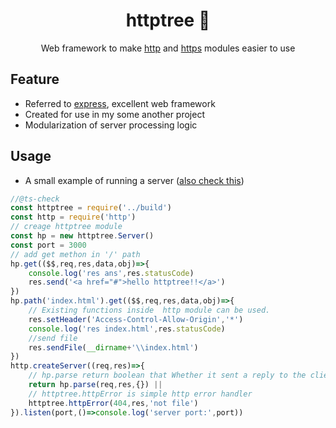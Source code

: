 <div align="center">

# httptree 🌲
Web framework to make [http] and [https] modules easier to use
</div>

## Feature
- Referred to [express](express), excellent  web framework 
- Created for use in my some another project
- Modularization of server processing logic

## Usage
- A small example of running a server ([also check this](./example/example.js))
```js
//@ts-check
const httptree = require('../build')
const http = require('http')
// creage httptree module
const hp = new httptree.Server() 
const port = 3000
// add get methon in '/' path
hp.get(($$,req,res,data,obj)=>{ 
    console.log('res ans',res.statusCode)
    res.send('<a href="#">hello httptree!!</a>')
})
hp.path('index.html').get(($$,req,res,data,obj)=>{
    // Existing functions inside  http module can be used.
    res.setHeader('Access-Control-Allow-Origin','*')
    console.log('res index.html',res.statusCode)
    //send file
    res.sendFile(__dirname+'\\index.html')
})
http.createServer((req,res)=>{ 
    // hp.parse return boolean that Whether it sent a reply to the client
    return hp.parse(req,res,{}) ||
    // httptree.httpError is simple http error handler
    httptree.httpError(404,res,'not file')
}).listen(port,()=>console.log('server port:',port))
```



[http]: https://nodejs.org/dist/latest-v16.x/docs/api/http.html
[https]: https://nodejs.org/dist/latest-v16.x/docs/api/https.html